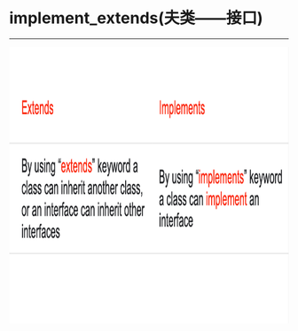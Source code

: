  # implement_extends(夫类——接口)
 ---
 
 <p align="center">
  <img src="https://raw.githubusercontent.com/IDGAQ/Super_Cool_Notes/main/Screen%20Shot%202021-04-19%20at%209.40.54%20AM.png" width="900" height="500">
</p>
